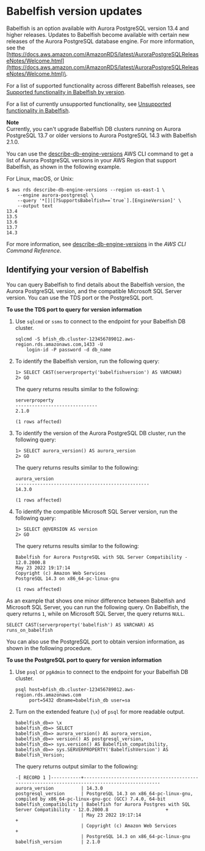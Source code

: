 # Babelfish version updates<a name="babelfish-information"></a>

Babelfish is an option available with Aurora PostgreSQL version 13\.4 and higher releases\. Updates to Babelfish become available with certain new releases of the Aurora PostgreSQL database engine\. For more information, see the [https://docs.aws.amazon.com/AmazonRDS/latest/AuroraPostgreSQLReleaseNotes/Welcome.html](https://docs.aws.amazon.com/AmazonRDS/latest/AuroraPostgreSQLReleaseNotes/Welcome.html)\. 

For a list of supported functionality across different Babelfish releases, see [Supported functionality in Babelfish by version](babelfish-compatibility.supported-functionality-table.md)\. 

For a list of currently unsupported functionality, see [Unsupported functionality in Babelfish](babelfish-compatibility.tsql.limitations-unsupported.md)\.

**Note**  
Currently, you can't upgrade Babelfish DB clusters running on Aurora PostgreSQL 13\.7 or older versions to Aurora PostgreSQL 14\.3 with Babelfish 2\.1\.0\. 

You can use the [describe\-db\-engine\-versions](https://docs.aws.amazon.com/cli/latest/reference/rds/describe-db-engine-versions.html) AWS CLI command to get a list of Aurora PostgreSQL versions in your AWS Region that support Babelfish, as shown in the following example\. 

For Linux, macOS, or Unix:

```
$ aws rds describe-db-engine-versions --region us-east-1 \
    --engine aurora-postgresql \
    --query '*[]|[?SupportsBabelfish==`true`].[EngineVersion]' \
    --output text
13.4
13.5
13.6
13.7
14.3
```

For more information, see [describe\-db\-engine\-versions](https://docs.aws.amazon.com/cli/latest/reference/rds/describe-db-engine-versions.html) in the *AWS CLI Command Reference*\.

## Identifying your version of Babelfish<a name="babelfish-information-identify-version"></a>

You can query Babelfish to find details about the Babelfish version, the Aurora PostgreSQL version, and the compatible Microsoft SQL Server version\. You can use the TDS port or the PostgreSQL port\. 

**To use the TDS port to query for version information**

1. Use `sqlcmd` or `ssms` to connect to the endpoint for your Babelfish DB cluster\.

   ```
   sqlcmd -S bfish_db.cluster-123456789012.aws-region.rds.amazonaws.com,1433 -U
       login-id -P password -d db_name
   ```

1. To identify the Babelfish version, run the following query:

   ```
   1> SELECT CAST(serverproperty('babelfishversion') AS VARCHAR)
   2> GO
   ```

   The query returns results similar to the following:

   ```
   serverproperty
   ------------------------------
   2.1.0
   
   (1 rows affected)
   ```

1. To identify the version of the Aurora PostgreSQL DB cluster, run the following query:

   ```
   1> SELECT aurora_version() AS aurora_version
   2> GO
   ```

   The query returns results similar to the following:

   ```
   aurora_version                                                                                                                                                                                                                                  
   -------------------------------------------------
   14.3.0
   
   (1 rows affected)
   ```

1. To identify the compatible Microsoft SQL Server version, run the following query:

   ```
   1> SELECT @@VERSION AS version
   2> GO
   ```

   The query returns results similar to the following:

   ```
   Babelfish for Aurora PostgreSQL with SQL Server Compatibility - 12.0.2000.8
   May 23 2022 19:17:14
   Copyright (c) Amazon Web Services
   PostgreSQL 14.3 on x86_64-pc-linux-gnu
   
   (1 rows affected)
   ```

As an example that shows one minor difference between Babelfish and Microsoft SQL Server, you can run the following query\. On Babelfish, the query returns `1`, while on Microsoft SQL Server, the query returns `NULL`\. 

```
SELECT CAST(serverproperty('babelfish') AS VARCHAR) AS runs_on_babelfish
```

You can also use the PostgreSQL port to obtain version information, as shown in the following procedure\.

**To use the PostgreSQL port to query for version information**

1. Use `psql` or `pgAdmin` to connect to the endpoint for your Babelfish DB cluster\. 

   ```
   psql host=bfish_db.cluster-123456789012.aws-region.rds.amazonaws.com
        port=5432 dbname=babelfish_db user=sa
   ```

1. Turn on the extended feature \(`\x`\) of `psql` for more readable output\.

   ```
   babelfish_db=> \x
   babelfish_db=> SELECT
   babelfish_db=> aurora_version() AS aurora_version,
   babelfish_db=> version() AS postgresql_version,
   babelfish_db=> sys.version() AS Babelfish_compatibility,
   babelfish_db=> sys.SERVERPROPERTY('BabelfishVersion') AS Babelfish_Version;
   ```

   The query returns output similar to the following:

   ```
   -[ RECORD 1 ]-----------+-----------------------------------------------------------------------------------------------
   aurora_version          | 14.3.0
   postgresql_version      | PostgreSQL 14.3 on x86_64-pc-linux-gnu, compiled by x86_64-pc-linux-gnu-gcc (GCC) 7.4.0, 64-bit
   babelfish_compatibility | Babelfish for Aurora Postgres with SQL Server Compatibility - 12.0.2000.8                     +
                           | May 23 2022 19:17:14                                                                          +
                           | Copyright (c) Amazon Web Services                                                             +
                           | PostgreSQL 14.3 on x86_64-pc-linux-gnu
   babelfish_version       | 2.1.0
   ```